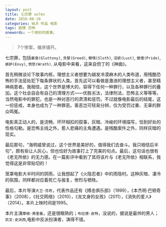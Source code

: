 ```yaml
---
layout: post
title: 七宗罪 se7en
date: 2016-08-10
categories: WLR 作品 电影
tags: 剧情 恐怖
onewords: 一个绝妙的故事。
---
```

> 7个惨案，循序铺开。

七宗罪，包括`暴食(Gluttony)`, `贪婪(Greed)`, `懒惰(Sloth)`, `淫欲(Lust)`, `傲慢(Pride)`, `嫉妒(Envy)`, `愤怒(Wrath)`. 从电影中来看，这来自但丁的《神曲》。

首先稍微谈论下故事内核，理想主义者想要为越发冷漠麻木的人类布道，用残酷恐怖的手法惩处犯下每条罪状的人类。首先这可以看做是激进的理想主义者，甚至精神病患者。我相信，这个世界是博大的，容得下任何一种罪行，以及各种罪行的叠加。这个社会自会有自己的清理方式——优胜劣汰，法律刑法，恐怖主义等等等。当然电影中的罪犯，也是一种对恶行的肃清和惩罚。不过就像电影最后的结尾，这一份惩戒，本身也成为了一种罪恶。善恶岂可轻易分辨，仅为受罚过重、无辜的群众鸣冤。

电影真正动人的，是流畅、环环相扣的叙事，灰暗、冷峻的环境描写，恰到好处的性格勾勒。是恐怖主线之外，惹人悲痛的主角遭遇。是残酷案件之外，同样灰暗的现实。

最后那句，“海明威曾说过，这个世界是美好的，值得我们去奋斗。我只相信后半句”，颇有些让人灰心，但也恰好为故事打上了完美的句点。最后，这句话也很有《老无所依》的无力感。在一篇影评中看到了其将该片与《老无所依》相联系，我觉得这是非常贴切的！

笼罩电影大半时间的阴雨，让我想起了《火隐忍者》中的雨隐村。这种灰暗、凄冷的氛围，同样都对应着死亡与报复，惨烈与牺牲。

最后，本片导演`大卫·芬奇`，代表作品还有《搏击俱乐部》（1999），《本杰明·巴顿奇事》（2008），《社交网络》（2010），《龙文身的女孩》（2011），《消失的爱人》（2014）。本片上映时间是1995。

本片主演`摩根·弗里曼`，还是很眼熟的；`布拉德·皮特`，没说的，据说是最帅的男人；`凯文·史派西`,电影中反派扮演者，演得不错。